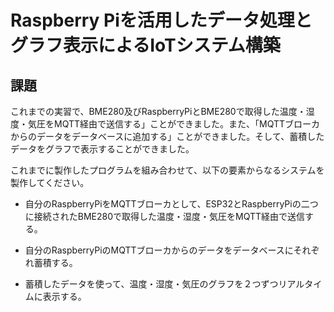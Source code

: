# Raspberry Piを活用したデータ処理とグラフ表示によるIoTシステム構築

## 課題

これまでの実習で、BME280及びRaspberryPiとBME280で取得した温度・湿度・気圧をMQTT経由で送信する」ことができました。また、「MQTTブローカからのデータをデータベースに追加する」ことができました。そして、蓄積したデータをグラフで表示することができました。

これまでに製作したプログラムを組み合わせて、以下の要素からなるシステムを製作してください。

* 自分のRaspberryPiをMQTTブローカとして、ESP32とRaspberryPiの二つに接続されたBME280で取得した温度・湿度・気圧をMQTT経由で送信する。

* 自分のRaspberryPiのMQTTブローカからのデータをデータベースにそれぞれ蓄積する。

* 蓄積したデータを使って、温度・湿度・気圧のグラフを２つずつリアルタイムに表示する。
